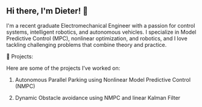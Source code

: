 ## Hi there, I'm Dieter! 👋

I'm a recent graduate Electromechanical Engineer with a passion for control systems, intelligent robotics, and autonomous vehicles. I specialize in Model Predictive Control (MPC), nonlinear optimization, and robotics, and I love tackling challenging problems that combine theory and practice.

🚀 Projects:

Here are some of the projects I’ve worked on:

1. Autonomous Parallel Parking using Nonlinear Model Predictive Control (NMPC)

2. Dynamic Obstacle avoidance using NMPC and linear Kalman Filter


